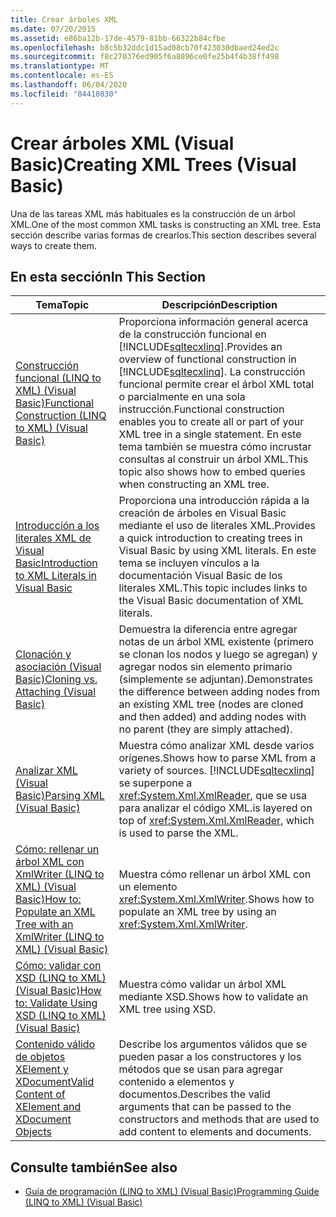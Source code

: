 ```yaml
---
title: Crear árboles XML
ms.date: 07/20/2015
ms.assetid: e86ba12b-17de-4579-81bb-66322b84cfbe
ms.openlocfilehash: b8c5b32ddc1d15ad08cb70f423030dbaed24ed2c
ms.sourcegitcommit: f8c270376ed905f6a8896ce0fe25b4f4b38ff498
ms.translationtype: MT
ms.contentlocale: es-ES
ms.lasthandoff: 06/04/2020
ms.locfileid: "84410830"
---
```

# <a name="creating-xml-trees-visual-basic"></a><span data-ttu-id="30ea7-102">Crear árboles XML (Visual Basic)</span><span class="sxs-lookup"><span data-stu-id="30ea7-102">Creating XML Trees (Visual Basic)</span></span>
<span data-ttu-id="30ea7-103">Una de las tareas XML más habituales es la construcción de un árbol XML.</span><span class="sxs-lookup"><span data-stu-id="30ea7-103">One of the most common XML tasks is constructing an XML tree.</span></span> <span data-ttu-id="30ea7-104">Esta sección describe varias formas de crearlos.</span><span class="sxs-lookup"><span data-stu-id="30ea7-104">This section describes several ways to create them.</span></span>  
  
## <a name="in-this-section"></a><span data-ttu-id="30ea7-105">En esta sección</span><span class="sxs-lookup"><span data-stu-id="30ea7-105">In This Section</span></span>  
  
|<span data-ttu-id="30ea7-106">Tema</span><span class="sxs-lookup"><span data-stu-id="30ea7-106">Topic</span></span>|<span data-ttu-id="30ea7-107">Descripción</span><span class="sxs-lookup"><span data-stu-id="30ea7-107">Description</span></span>|  
|-----------|-----------------|  
|[<span data-ttu-id="30ea7-108">Construcción funcional (LINQ to XML) (Visual Basic)</span><span class="sxs-lookup"><span data-stu-id="30ea7-108">Functional Construction (LINQ to XML) (Visual Basic)</span></span>](functional-construction-linq-to-xml.md)|<span data-ttu-id="30ea7-109">Proporciona información general acerca de la construcción funcional en [!INCLUDE[sqltecxlinq](~/includes/sqltecxlinq-md.md)].</span><span class="sxs-lookup"><span data-stu-id="30ea7-109">Provides an overview of functional construction in [!INCLUDE[sqltecxlinq](~/includes/sqltecxlinq-md.md)].</span></span> <span data-ttu-id="30ea7-110">La construcción funcional permite crear el árbol XML total o parcialmente en una sola instrucción.</span><span class="sxs-lookup"><span data-stu-id="30ea7-110">Functional construction enables you to create all or part of your XML tree in a single statement.</span></span> <span data-ttu-id="30ea7-111">En este tema también se muestra cómo incrustar consultas al construir un árbol XML.</span><span class="sxs-lookup"><span data-stu-id="30ea7-111">This topic also shows how to embed queries when constructing an XML tree.</span></span>|  
|[<span data-ttu-id="30ea7-112">Introducción a los literales XML de Visual Basic</span><span class="sxs-lookup"><span data-stu-id="30ea7-112">Introduction to XML Literals in Visual Basic</span></span>](introduction-to-xml-literals.md)|<span data-ttu-id="30ea7-113">Proporciona una introducción rápida a la creación de árboles en Visual Basic mediante el uso de literales XML.</span><span class="sxs-lookup"><span data-stu-id="30ea7-113">Provides a quick introduction to creating trees in Visual Basic by using XML literals.</span></span> <span data-ttu-id="30ea7-114">En este tema se incluyen vínculos a la documentación Visual Basic de los literales XML.</span><span class="sxs-lookup"><span data-stu-id="30ea7-114">This topic includes links to the Visual Basic documentation of XML literals.</span></span>|  
|[<span data-ttu-id="30ea7-115">Clonación y asociación (Visual Basic)</span><span class="sxs-lookup"><span data-stu-id="30ea7-115">Cloning vs. Attaching (Visual Basic)</span></span>](cloning-vs-attaching.md)|<span data-ttu-id="30ea7-116">Demuestra la diferencia entre agregar notas de un árbol XML existente (primero se clonan los nodos y luego se agregan) y agregar nodos sin elemento primario (simplemente se adjuntan).</span><span class="sxs-lookup"><span data-stu-id="30ea7-116">Demonstrates the difference between adding nodes from an existing XML tree (nodes are cloned and then added) and adding nodes with no parent (they are simply attached).</span></span>|  
|[<span data-ttu-id="30ea7-117">Analizar XML (Visual Basic)</span><span class="sxs-lookup"><span data-stu-id="30ea7-117">Parsing XML (Visual Basic)</span></span>](parsing-xml.md)|<span data-ttu-id="30ea7-118">Muestra cómo analizar XML desde varios orígenes.</span><span class="sxs-lookup"><span data-stu-id="30ea7-118">Shows how to parse XML from a variety of sources.</span></span> [!INCLUDE[sqltecxlinq](~/includes/sqltecxlinq-md.md)] <span data-ttu-id="30ea7-119">se superpone a <xref:System.Xml.XmlReader>, que se usa para analizar el código XML.</span><span class="sxs-lookup"><span data-stu-id="30ea7-119">is layered on top of <xref:System.Xml.XmlReader>, which is used to parse the XML.</span></span>|  
|[<span data-ttu-id="30ea7-120">Cómo: rellenar un árbol XML con XmlWriter (LINQ to XML) (Visual Basic)</span><span class="sxs-lookup"><span data-stu-id="30ea7-120">How to: Populate an XML Tree with an XmlWriter (LINQ to XML) (Visual Basic)</span></span>](how-to-populate-an-xml-tree-with-an-xmlwriter-linq-to-xml.md)|<span data-ttu-id="30ea7-121">Muestra cómo rellenar un árbol XML con un elemento <xref:System.Xml.XmlWriter>.</span><span class="sxs-lookup"><span data-stu-id="30ea7-121">Shows how to populate an XML tree by using an <xref:System.Xml.XmlWriter>.</span></span>|  
|[<span data-ttu-id="30ea7-122">Cómo: validar con XSD (LINQ to XML) (Visual Basic)</span><span class="sxs-lookup"><span data-stu-id="30ea7-122">How to: Validate Using XSD (LINQ to XML) (Visual Basic)</span></span>](how-to-validate-using-xsd-linq-to-xml.md)|<span data-ttu-id="30ea7-123">Muestra cómo validar un árbol XML mediante XSD.</span><span class="sxs-lookup"><span data-stu-id="30ea7-123">Shows how to validate an XML tree using XSD.</span></span>|  
|[<span data-ttu-id="30ea7-124">Contenido válido de objetos XElement y XDocument</span><span class="sxs-lookup"><span data-stu-id="30ea7-124">Valid Content of XElement and XDocument Objects</span></span>](valid-content-of-xelement-and-xdocument-objects.md)|<span data-ttu-id="30ea7-125">Describe los argumentos válidos que se pueden pasar a los constructores y los métodos que se usan para agregar contenido a elementos y documentos.</span><span class="sxs-lookup"><span data-stu-id="30ea7-125">Describes the valid arguments that can be passed to the constructors and methods that are used to add content to elements and documents.</span></span>|  
  
## <a name="see-also"></a><span data-ttu-id="30ea7-126">Consulte también</span><span class="sxs-lookup"><span data-stu-id="30ea7-126">See also</span></span>

- [<span data-ttu-id="30ea7-127">Guía de programación (LINQ to XML) (Visual Basic)</span><span class="sxs-lookup"><span data-stu-id="30ea7-127">Programming Guide (LINQ to XML) (Visual Basic)</span></span>](programming-guide-linq-to-xml.md)
